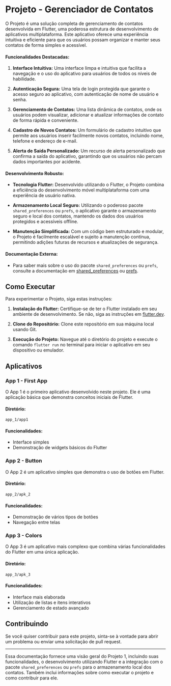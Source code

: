 # Projeto - Gerenciador de Contatos

O Projeto é uma solução completa de gerenciamento de contatos desenvolvida em Flutter, uma poderosa estrutura de desenvolvimento de aplicativos multiplataforma. Este aplicativo oferece uma experiência intuitiva e eficiente para que os usuários possam organizar e manter seus contatos de forma simples e acessível.

#### Funcionalidades Destacadas:

1. **Interface Intuitiva:** Uma interface limpa e intuitiva que facilita a navegação e o uso do aplicativo para usuários de todos os níveis de habilidade.

2. **Autenticação Segura:** Uma tela de login protegida que garante o acesso seguro ao aplicativo, com autenticação de nome de usuário e senha.

3. **Gerenciamento de Contatos:** Uma lista dinâmica de contatos, onde os usuários podem visualizar, adicionar e atualizar informações de contato de forma rápida e conveniente.

4. **Cadastro de Novos Contatos:** Um formulário de cadastro intuitivo que permite aos usuários inserir facilmente novos contatos, incluindo nome, telefone e endereço de e-mail.

5. **Alerta de Saída Personalizado:** Um recurso de alerta personalizado que confirma a saída do aplicativo, garantindo que os usuários não percam dados importantes por acidente.

#### Desenvolvimento Robusto:

- **Tecnologia Flutter:** Desenvolvido utilizando o Flutter, o Projeto combina a eficiência do desenvolvimento móvel multiplataforma com uma experiência de usuário nativa.
  
- **Armazenamento Local Seguro:** Utilizando o poderoso pacote `shared_preferences` ou `prefs`, o aplicativo garante o armazenamento seguro e local dos contatos, mantendo os dados dos usuários protegidos e acessíveis offline.

- **Manutenção Simplificada:** Com um código bem estruturado e modular, o Projeto é facilmente escalável e sujeito a manutenção contínua, permitindo adições futuras de recursos e atualizações de segurança.

#### Documentação Externa:

- Para saber mais sobre o uso do pacote `shared_preferences` ou `prefs`, consulte a documentação em [shared_preferences](https://pub.dev/packages/shared_preferences) ou [prefs](https://pub.dev/packages/prefs).

## Como Executar

Para experimentar o Projeto, siga estas instruções:

1. **Instalação do Flutter:** Certifique-se de ter o Flutter instalado em seu ambiente de desenvolvimento. Se não, siga as instruções em [flutter.dev](https://flutter.dev/docs/get-started/install).
  
2. **Clone do Repositório:** Clone este repositório em sua máquina local usando Git.
  
3. **Execução do Projeto:** Navegue até o diretório do projeto e execute o comando `flutter run` no terminal para iniciar o aplicativo em seu dispositivo ou emulador.
## Aplicativos

### App 1 - First App

O App 1 é o primeiro aplicativo desenvolvido neste projeto. Ele é uma aplicação básica que demonstra conceitos iniciais de Flutter.

#### Diretório:
```
app_1/app1
```

#### Funcionalidades:
- Interface simples
- Demonstração de widgets básicos do Flutter

### App 2 - Button

O App 2 é um aplicativo simples que demonstra o uso de botões em Flutter.

#### Diretório:
```
app_2/apk_2
```

#### Funcionalidades:
- Demonstração de vários tipos de botões
- Navegação entre telas

### App 3 - Colors

O App 3 é um aplicativo mais complexo que combina várias funcionalidades do Flutter em uma única aplicação.

#### Diretório:
```
app_3/apk_3
```

#### Funcionalidades:
- Interface mais elaborada
- Utilização de listas e itens interativos
- Gerenciamento de estado avançado

## Contribuindo

Se você quiser contribuir para este projeto, sinta-se à vontade para abrir um problema ou enviar uma solicitação de pull request. 

---

Essa documentação fornece uma visão geral do Projeto 1, incluindo suas funcionalidades, o desenvolvimento utilizando Flutter e a integração com o pacote `shared_preferences` ou `prefs` para o armazenamento local dos contatos. Também inclui informações sobre como executar o projeto e como contribuir para ele.

